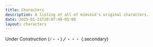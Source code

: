 ```yaml
---
title: Characters
description: A listing of all of mimvoid's original characters.
date: 2025-01-21T20:07:49-05:00
layout: characters
---
```


Under Construction (ﾉ・・)ノ・・・
{.secondary}
